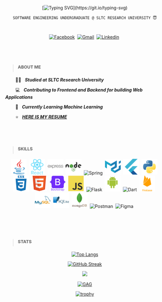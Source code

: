 <div align=center>

[![Typing SVG](https://readme-typing-svg.herokuapp.com?font=Fira+Code&pause=1000&width=435&lines=Hey+there,+I'm+Pushpika+Sandaruwan...)](https://git.io/typing-svg)
  
` SOFTWARE ENGINEERING UNDERGRADUATE @ SLTC RESEARCH UNIVERSITY 😇 `

<br/>
  
[![Facebook](https://img.shields.io/badge/Facebook-%231877F2.svg?style=for-the-badge&logo=Facebook&logoColor=white)](https://www.facebook.com/profile.php?id=100009398495343)&nbsp;
[![Gmail](https://img.shields.io/badge/Gmail-D14836?style=for-the-badge&logo=gmail&logoColor=white)](https://mail.google.com/mail/u/authuser=pushpikaliyanagama@gmail.com)&nbsp;
[![Linkedin](https://img.shields.io/badge/linkedin-%230077B5.svg?style=for-the-badge&logo=linkedin&logoColor=white)](https://www.linkedin.com/in/pushpika-sandaruwan-liyanagama-04b827279?utm_source=share&utm_campaign=share_via&utm_content=profile&utm_medium=android_app)&nbsp;
  
</div>

#
<br/>

> ### <sup>ABOUT ME</sup>

&emsp;&emsp; :man_student: &nbsp; ***Studied at SLTC Research University***

&emsp;&emsp; :computer: &nbsp; ***Contributing to Frontend and Backend for building Web Applications***

&emsp;&emsp; :seedling: &nbsp; ***Currently Learning Machine Learning***

&emsp;&emsp; :star: &nbsp; ***[HERE IS MY RESUME](https://drive.google.com/file/d/1Qh2soiC0CBoayhJOKkVIGrcw_ul-vdfy/view?usp=drive_link)*** <br/>

#
<br/>

> ### <sup>SKILLS</sup>

<div align=center>
  <img src="https://raw.githubusercontent.com/devicons/devicon/master/icons/java/java-original.svg" title="Java" alt="Java" width="50" height="50"/>&nbsp;
  <img src="https://github.com/devicons/devicon/blob/master/icons/react/react-original-wordmark.svg" title="React" alt="React" width="50" height="50"/>&nbsp;
  <img src="https://github.com/devicons/devicon/blob/master/icons/express/express-original-wordmark.svg" title="Express" alt="Express" width="50" height="50"/>&nbsp;
  <img src="https://github.com/devicons/devicon/blob/master/icons/nodejs/nodejs-original-wordmark.svg" title="NodeJS" alt="NodeJS" width="50" height="50"/>&nbsp;
  <img src="https://www.vectorlogo.zone/logos/springio/springio-icon.svg" title="Spring" alt="Spring" width="50" height="50"/>&nbsp;
  <img src="https://github.com/devicons/devicon/blob/master/icons/materialui/materialui-original.svg" title="Material UI" alt="Material UI" width="50" height="50"/>&nbsp;
  <img src="https://github.com/devicons/devicon/blob/master/icons/flutter/flutter-original.svg" title="Flutter" alt="Flutter" width="50" height="50"/>&nbsp;
  <img src="https://github.com/devicons/devicon/blob/master/icons/python/python-original.svg" title="Python" alt="Python" width="50" height="50"/>&nbsp;
  <img src="https://github.com/devicons/devicon/blob/master/icons/css3/css3-plain-wordmark.svg"  title="CSS3" alt="CSS" width="50" height="50"/>&nbsp;
  <img src="https://github.com/devicons/devicon/blob/master/icons/html5/html5-original.svg" title="HTML5" alt="HTML" width="50" height="50"/>&nbsp;
  <img src="https://raw.githubusercontent.com/devicons/devicon/master/icons/bootstrap/bootstrap-plain-wordmark.svg" title="Bootstrap" alt="Bootstrap" width="50" height="50"/>&nbsp;
  <img src="https://github.com/devicons/devicon/blob/master/icons/javascript/javascript-original.svg" title="JavaScript" alt="JavaScript" width="50" height="50"/>&nbsp;
  <img src="https://www.vectorlogo.zone/logos/pocoo_flask/pocoo_flask-icon.svg" title="Flask" alt="Flask" width="50" height="50"/>&nbsp;
  <img src="https://github.com/devicons/devicon/blob/master/icons/android/android-original-wordmark.svg" title="Android" alt="Android" width="50" height="50"/>&nbsp;
  <img src="https://www.vectorlogo.zone/logos/dartlang/dartlang-icon.svg" title="Dart" alt="Dart" width="50" height="50"/>&nbsp;
  <img src="https://github.com/devicons/devicon/blob/master/icons/firebase/firebase-plain-wordmark.svg" title="Firebase" alt="Firebase" width="50" height="50"/>&nbsp;
  <img src="https://github.com/devicons/devicon/blob/master/icons/mysql/mysql-original-wordmark.svg" title="MySQL" alt="MySQL" width="50" height="50"/>&nbsp;
  <img src="https://github.com/devicons/devicon/blob/master/icons/sqlite/sqlite-original-wordmark.svg" title="SQLite" alt="SQLite" width="50" height="50"/>&nbsp;
  <img src="https://github.com/devicons/devicon/blob/master/icons/mongodb/mongodb-original-wordmark.svg" title="MongoDB" alt="MongoDB" width="50" height="50"/>&nbsp;
  <img src="https://www.vectorlogo.zone/logos/getpostman/getpostman-icon.svg" title="Postman" alt="Postman" width="50" height="50"/>&nbsp;
  <img src="https://www.vectorlogo.zone/logos/figma/figma-icon.svg" title="Figma" alt="Figma" width="50" height="50"/>&nbsp;
</div><br/>

#
<br/>

> ### <sup>STATS</sup>

<div align=center>

[![Top Langs](https://github-readme-stats.vercel.app/api/top-langs/?username=PushpikaLiyanagama&langs_count=8&layout=compact&theme=vision-friendly-dark)](https://github.com/anuraghazra/github-readme-stats)

[![GitHub Streak](http://github-readme-streak-stats.herokuapp.com?user=PushpikaLiyanagama&theme=dark&background=000000)](https://git.io/streak-stats)

<img src="https://github-readme-stats.vercel.app/api?username=PushpikaLiyanagama&count_private=true&show_icons=true&&theme=vision-friendly-dark"/><br/>

[![GAG](https://github-readme-activity-graph.vercel.app/graph?username=PushpikaLiyanagama&bg_color=000000&color=FFFFFF&line=FFC000&point=FFC000&hide_border=false)](https://github.com/PushpikaLiyanagama/github-readme-activity-graph)

<div align=center>
  
  [![trophy](https://github-profile-trophy.vercel.app/?username=PushpikaSandaruwan&theme=juicyfresh)](https://github.com/ryo-ma/github-profile-trophy)

</div>

</div>
<br/>

<div align=right>

</div>
